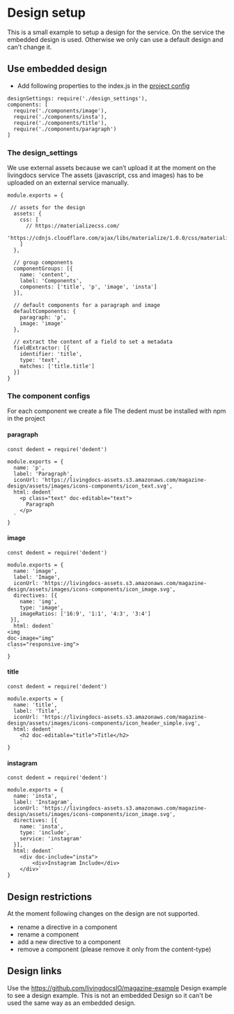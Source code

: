 # Design setup
This is a small example to setup a design for the service. On the service the embedded design is used. Otherwise we only can use a default design and can't change it.

## Use embedded design
- Add following properties to the index.js in the [project config](./project_setup.md)

```
designSettings: require('./design_settings'),
components: [
  require('./components/image'),
  require('./components/insta'),
  require('./components/title'),
  require('./components/paragraph')
]
```

### The design_settings
We use external assets because we can’t upload it at the moment on the livingdocs service
The assets (javascript, css and images) has to be uploaded on an external service manually.
```
module.exports = {
 
 // assets for the design
  assets: {
    css: [
      // https://materializecss.com/
      'https://cdnjs.cloudflare.com/ajax/libs/materialize/1.0.0/css/materialize.min.css'
    ]
  },
 
  // group components
  componentGroups: [{
    name: 'content',
    label: 'Components',
    components: ['title', 'p', 'image', 'insta']
  }],
 
  // default components for a paragraph and image
  defaultComponents: {
    paragraph: 'p',
    image: 'image'
  },
 
  // extract the content of a field to set a metadata 
  fieldExtractor: [{
    identifier: 'title',
    type: 'text',
    matches: ['title.title']
  }]
}
```
 
### The component configs
For each component we create a file
The dedent must be installed with npm in the project

#### paragraph
```
const dedent = require('dedent')
 
module.exports = {
  name: 'p',
  label: 'Paragraph',
  iconUrl: 'https://livingdocs-assets.s3.amazonaws.com/magazine-design/assets/images/icons-components/icon_text.svg',
  html: dedent`
    <p class="text" doc-editable="text">
      Paragraph
    </p>
  `
}
```

#### image
```
const dedent = require('dedent')
 
module.exports = {
  name: 'image',
  label: 'Image',
  iconUrl: 'https://livingdocs-assets.s3.amazonaws.com/magazine-design/assets/images/icons-components/icon_image.svg',
  directives: [{
    name: 'img',
    type: 'image',
    imageRatios: ['16:9', '1:1', '4:3', '3:4']
 }],
  html: dedent`
<img
doc-image="img"
class="responsive-img">
  `
}
```

#### title
```
const dedent = require('dedent')
 
module.exports = {
  name: 'title',
  label: 'Title',
  iconUrl: 'https://livingdocs-assets.s3.amazonaws.com/magazine-design/assets/images/icons-components/icon_header_simple.svg',
  html: dedent`
    <h2 doc-editable="title">Title</h2>
    `
}
```

#### instagram
```
const dedent = require('dedent')
 
module.exports = {
  name: 'insta',
  label: 'Instagram',
  iconUrl: 'https://livingdocs-assets.s3.amazonaws.com/magazine-design/assets/images/icons-components/icon_image.svg',
  directives: [{
    name: 'insta',
    type: 'include',
    service: 'instagram'
  }],
  html: dedent`
    <div doc-include="insta">
        <div>Instagram Include</div>
    </div>`
}
```

## Design restrictions
At the moment following changes on the design are not supported.
- rename a directive in a component
- rename a component
- add a new directive to a component
- remove a component (please remove it only from the content-type)

## Design links
Use the https://github.com/livingdocsIO/magazine-example Design example to see a design example. This is not an embedded Design so it can't be used the same way as an embedded design.